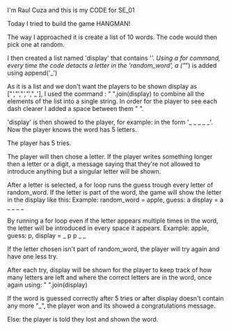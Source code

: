 I'm Raul Cuza and this is my CODE for SE_01

Today I tried to build the game HANGMAN!

The way I approached it is create a list of 10 words. The code would then pick one at random.

I then created a list named 'display' that contains '_'. Using a for command, every time the code detacts a letter in the 'random_word', a ("_") is added using append('_')

As it is a list and we don't want the players to be shown display as ["_',"_',"_',"_',"_'], I used the command : " ".join(display) to combine all the elements of the list into a single string. In order for the player to see each dash clearer I added a space between them " ".

'display' is then showed to the player, for example: in the form '_ _ _ _ _'. Now the player knows the word has 5 letters.

The player has 5 tries.

The player will then chose a letter. If the player writes something longer then a letter or a digit, a message saying that they're not allowed to introduce anything but a singular letter will be shown.

After a letter is selected, a for loop runs the guess trough every letter of random_word. If the letter is part of the word, the game will show the letter in the display like this: Example: random_word = apple, guess: a
display = a _ _ _ _

By running a for loop even if the letter appears multiple times in the word, the letter will be introduced in every space it appears. Example: apple, guess: p,
display = _ p p _ _

If the letter chosen isn't part of random_word, the player will try again and have one less try.

After each try, display will be shown for the player to keep track of how many letters are left and where the correct letters are in the word, once again using: 
" ".join(display)

If the word is guessed correctly after 5 tries or after display doesn't contain any more "_", the player won and its showed a congratulations message.

Else: the player is told they lost and shown the word.

